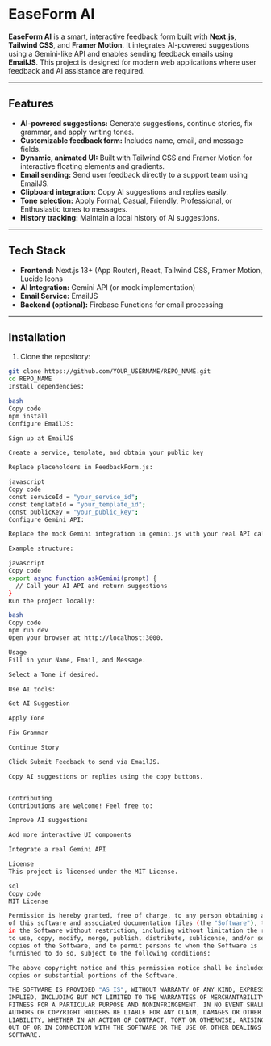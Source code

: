 # EaseForm AI

**EaseForm AI** is a smart, interactive feedback form built with **Next.js**, **Tailwind CSS**, and **Framer Motion**. It integrates AI-powered suggestions using a Gemini-like API and enables sending feedback emails using **EmailJS**. This project is designed for modern web applications where user feedback and AI assistance are required.

---

## Features

- **AI-powered suggestions:** Generate suggestions, continue stories, fix grammar, and apply writing tones.
- **Customizable feedback form:** Includes name, email, and message fields.
- **Dynamic, animated UI:** Built with Tailwind CSS and Framer Motion for interactive floating elements and gradients.
- **Email sending:** Send user feedback directly to a support team using EmailJS.
- **Clipboard integration:** Copy AI suggestions and replies easily.
- **Tone selection:** Apply Formal, Casual, Friendly, Professional, or Enthusiastic tones to messages.
- **History tracking:** Maintain a local history of AI suggestions.

---

## Tech Stack

- **Frontend:** Next.js 13+ (App Router), React, Tailwind CSS, Framer Motion, Lucide Icons
- **AI Integration:** Gemini API (or mock implementation)
- **Email Service:** EmailJS
- **Backend (optional):** Firebase Functions for email processing

---

## Installation

1. Clone the repository:

```bash
git clone https://github.com/YOUR_USERNAME/REPO_NAME.git
cd REPO_NAME
Install dependencies:

bash
Copy code
npm install
Configure EmailJS:

Sign up at EmailJS

Create a service, template, and obtain your public key

Replace placeholders in FeedbackForm.js:

javascript
Copy code
const serviceId = "your_service_id";
const templateId = "your_template_id";
const publicKey = "your_public_key";
Configure Gemini API:

Replace the mock Gemini integration in gemini.js with your real API calls.

Example structure:

javascript
Copy code
export async function askGemini(prompt) {
  // Call your AI API and return suggestions
}
Run the project locally:

bash
Copy code
npm run dev
Open your browser at http://localhost:3000.

Usage
Fill in your Name, Email, and Message.

Select a Tone if desired.

Use AI tools:

Get AI Suggestion

Apply Tone

Fix Grammar

Continue Story

Click Submit Feedback to send via EmailJS.

Copy AI suggestions or replies using the copy buttons.


Contributing
Contributions are welcome! Feel free to:

Improve AI suggestions

Add more interactive UI components

Integrate a real Gemini API

License
This project is licensed under the MIT License.

sql
Copy code
MIT License

Permission is hereby granted, free of charge, to any person obtaining a copy
of this software and associated documentation files (the "Software"), to deal
in the Software without restriction, including without limitation the rights
to use, copy, modify, merge, publish, distribute, sublicense, and/or sell
copies of the Software, and to permit persons to whom the Software is
furnished to do so, subject to the following conditions:

The above copyright notice and this permission notice shall be included in all
copies or substantial portions of the Software.

THE SOFTWARE IS PROVIDED "AS IS", WITHOUT WARRANTY OF ANY KIND, EXPRESS OR
IMPLIED, INCLUDING BUT NOT LIMITED TO THE WARRANTIES OF MERCHANTABILITY,
FITNESS FOR A PARTICULAR PURPOSE AND NONINFRINGEMENT. IN NO EVENT SHALL THE
AUTHORS OR COPYRIGHT HOLDERS BE LIABLE FOR ANY CLAIM, DAMAGES OR OTHER
LIABILITY, WHETHER IN AN ACTION OF CONTRACT, TORT OR OTHERWISE, ARISING FROM,
OUT OF OR IN CONNECTION WITH THE SOFTWARE OR THE USE OR OTHER DEALINGS IN THE
SOFTWARE.

